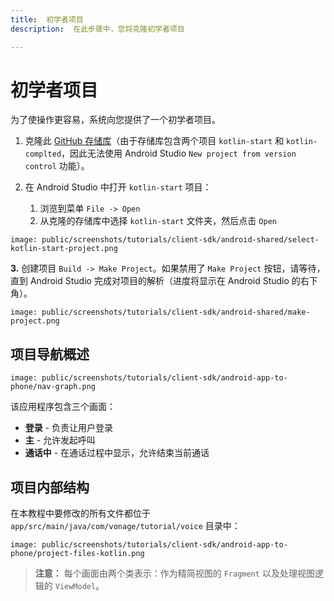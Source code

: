 ```yaml
---
title:  初学者项目
description:  在此步骤中，您将克隆初学者项目

---
```


初学者项目
=====

为了使操作更容易，系统向您提供了一个初学者项目。

1. 克隆此 [GitHub 存储库](https://github.com/nexmo-community/client-sdk-android-tutorial-voice-app-to-phone)（由于存储库包含两个项目 `kotlin-start` 和 `kotlin-complted`，因此无法使用 Android Studio `New project from version control` 功能）。

2. 在 Android Studio 中打开 `kotlin-start` 项目：

   1. 浏览到菜单 `File -> Open`
   2. 从克隆的存储库中选择 `kotlin-start` 文件夹，然后点击 `Open`

```screenshot
image: public/screenshots/tutorials/client-sdk/android-shared/select-kotlin-start-project.png
```

**3\.** 创建项目 `Build -> Make Project`。如果禁用了 `Make Project` 按钮，请等待，直到 Android Studio 完成对项目的解析（进度将显示在 Android Studio 的右下角）。

```screenshot
image: public/screenshots/tutorials/client-sdk/android-shared/make-project.png
```

项目导航概述
------

```screenshot
image: public/screenshots/tutorials/client-sdk/android-app-to-phone/nav-graph.png
```

该应用程序包含三个画面：

* **登录** - 负责让用户登录
* **主** - 允许发起呼叫
* **通话中** - 在通话过程中显示，允许结束当前通话

项目内部结构
------

在本教程中要修改的所有文件都位于 `app/src/main/java/com/vonage/tutorial/voice` 目录中：

```screenshot
image: public/screenshots/tutorials/client-sdk/android-app-to-phone/project-files-kotlin.png
```

> **注意：** 每个画面由两个类表示：作为精简视图的 `Fragment` 以及处理视图逻辑的 `ViewModel`。

